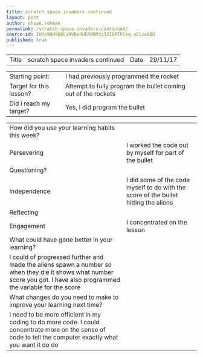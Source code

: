 ```yaml
---
title: scratch space invaders continued
layout: post
author: ehsan.rehman
permalink: /scratch-space-invaders-continued/
source-id: 1HYe9HH9Q6CaNVBe0UERM0M3q32IOXTFCkq_uElzo8BU
published: true
---
```

<table>
  <tr>
    <td>Title</td>
    <td>scratch space invaders continued</td>
    <td>Date</td>
    <td>29/11/17</td>
  </tr>
</table>


<table>
  <tr>
    <td>Starting point:</td>
    <td>I had previously programmed the rocket</td>
  </tr>
  <tr>
    <td>Target for this lesson?</td>
    <td>Attempt to fully program the bullet coming out of the rockets</td>
  </tr>
  <tr>
    <td>Did I reach my target? </td>
    <td>Yes, I did program the bullet</td>
  </tr>
</table>


<table>
  <tr>
    <td>How did you use your learning habits this week?</td>
    <td></td>
  </tr>
  <tr>
    <td>Persevering</td>
    <td>I worked the code out by myself for part of the bullet</td>
  </tr>
  <tr>
    <td>Questioning?</td>
    <td></td>
  </tr>
  <tr>
    <td>Independence</td>
    <td>I did some of the code myself to do with the score of the bullet hitting the aliens</td>
  </tr>
  <tr>
    <td>Reflecting</td>
    <td></td>
  </tr>
  <tr>
    <td>Engagement</td>
    <td>I concentrated on the lesson</td>
  </tr>
  <tr>
    <td>What could have gone better in your learning?</td>
    <td></td>
  </tr>
  <tr>
    <td>I could of progressed further and made the aliens spawn a number so when they die it shows what number score you got. I have also programmed the variable for the score</td>
    <td></td>
  </tr>
  <tr>
    <td>What changes do you need to make to improve your learning next time?</td>
    <td></td>
  </tr>
  <tr>
    <td> I need to be more efficient in my coding to do more code. I could concentrate more on the sense of code to tell the computer exactly what you want it do do</td>
    <td></td>
  </tr>
</table>



